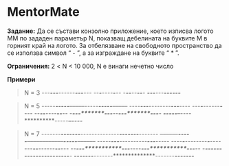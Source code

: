 # MentorMate

**Задание:**
Да се състави конзолно приложение, което изписва логото ММ по зададен параметър N,
показващ дебелината на буквите М в горният край на логото. За отбелязване на
свободното пространство да се използва символ “ - ”, а за изграждане на буквите “ * ”.

**Ограничения:**
2 < N < 10 000, N е винаги нечетно число


**Примери**
>N = 3
>---***---***------***---***---
>--*****-*****----*****-*****--
>-***-*****-***--***-*****-***-
>***---***---******---***---***

>N = 5
>-----*****-----*****–––––-----*****-----*****–––––
>----*******---*******--------*******---*******----
>---*********-*********------*********-*********---
>--*****-*********-*****----*****-*********-*****--
>-*****---*******---*****--*****---*******---*****-
>*****-----*****–----**********-----*****–----*****

>N = 7
>-------*******-------*******--------------*******-------*******-------
>––––––*********-----*********––––––––––––*********-----*********––––––
>-----***********---***********----------***********---***********-----
>----*************-*************--------*************-*************----
>---*******-*************-*******------*******-*************-*******---
>--*******---***********---*******----*******---***********---*******--
>-*******-----*********-----*******--*******-----*********-----*******-
>*******-------*******-------**************-------*******-------*******
